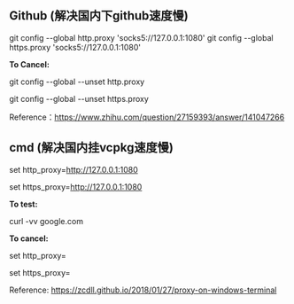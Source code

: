 ## Github (解决国内下github速度慢)

git config --global http.proxy 'socks5://127.0.0.1:1080'
git config --global https.proxy 'socks5://127.0.0.1:1080'

**To Cancel:**

git config --global --unset http.proxy

git config --global --unset https.proxy


Reference：https://www.zhihu.com/question/27159393/answer/141047266

## cmd (解决国内挂vcpkg速度慢)

set http_proxy=http://127.0.0.1:1080

set https_proxy=http://127.0.0.1:1080

**To test:**

curl -vv google.com

**To cancel:**

set http_proxy=

set https_proxy=

Reference: https://zcdll.github.io/2018/01/27/proxy-on-windows-terminal
